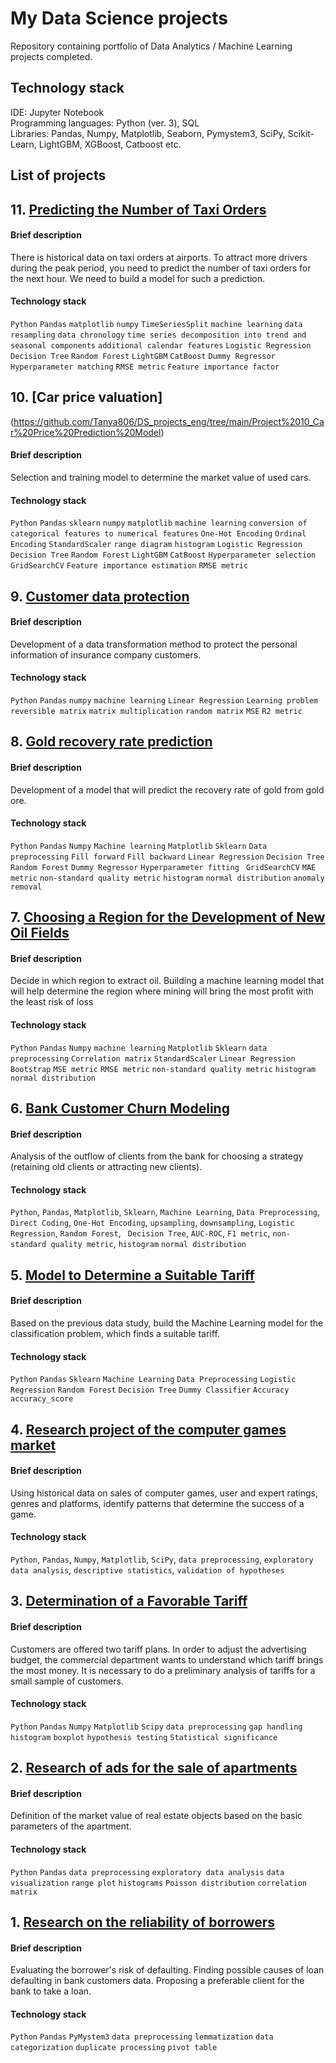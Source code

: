 # My Data Science projects

Repository containing portfolio of Data Analytics / Machine Learning projects completed.

## Technology stack
IDE: Jupyter Notebook <br>
Programming languages: Python (ver. 3), SQL <br>
Libraries: Pandas, Numpy, Matplotlib, Seaborn, Pymystem3, SciPy, Scikit-Learn, LightGBM, XGBoost, Catboost etc. <br>

## List of projects

## 11. [Predicting the Number of Taxi Orders](https://github.com/Tanya806/DS_projects_eng/tree/main/Project%2011_Predicting%20the%20Number%20of%20Taxi%20Orders)
#### Brief description
There is historical data on taxi orders at airports. To attract more drivers during the peak period, you need to predict the number of taxi orders for the next hour. We need to build a model for such a prediction.

#### Technology stack
`Python` `Pandas` `matplotlib` `numpy` `TimeSeriesSplit` `machine learning` `data resampling` `data chronology` `time series decomposition into trend and seasonal components` `additional calendar features` `Logistic Regression` `Decision Tree` `Random Forest` `LightGBM` `CatBoost` `Dummy Regressor` `Hyperparameter matching` `RMSE metric` `Feature importance factor`

## 10. [Car price valuation]
(https://github.com/Tanya806/DS_projects_eng/tree/main/Project%2010_Car%20Price%20Prediction%20Model)
#### Brief description
Selection and training model to determine the market value of used cars.

#### Technology stack
`Python` `Pandas` `sklearn` `numpy` `matplotlib` `machine learning` `conversion of categorical features to numerical features` `One-Hot Encoding` `Ordinal Encoding` `StandardScaler` `range diagram` `histogram` `Logistic Regression` `Decision Tree` `Random Forest` `LightGBM` `CatBoost` `Hyperparameter selection` `GridSearchCV` `Feature importance estimation` `RMSE metric`

## 9. [Customer data protection](https://github.com/Tanya806/DS_projects_eng/tree/main/Project%209_Customer%20data%20protection)
#### Brief description
Development of a data transformation method to protect the personal information of insurance company customers.

#### Technology stack
`Python` `Pandas` `numpy` `machine learning` `Linear Regression` `Learning problem` `reversible matrix` `matrix multiplication` `random matrix` `MSE` `R2 metric`

## 8. [Gold recovery rate prediction](https://github.com/Tanya806/DS_projects_eng/tree/main/Project%208_Gold%20recovery%20rate%20prediction)
#### Brief description
Development of a model that will predict the recovery rate of gold from gold ore.

#### Technology stack
`Python` `Pandas` `Numpy` `Machine learning` `Matplotlib` `Sklearn` `Data preprocessing` `Fill forward` `Fill backward` `Linear Regression` `Decision Tree` `Random Forest` `Dummy Regressor` `Hyperparameter fitting ` `GridSearchCV` `MAE metric` `non-standard quality metric` `histogram` `normal distribution` `anomaly removal`

## 7. [Choosing a Region for the Development of New Oil Fields](https://github.com/Tanya806/DS_projects_eng/tree/main/Project%207_Choosing%20a%20Region%20for%20the%20Development%20of%20New%20Oil%20Fields)
#### Brief description
Decide in which region to extract oil. Building a machine learning model that will help determine the region where mining will bring the most profit with the least risk of loss

#### Technology stack
`Python` `Pandas` `Numpy` `machine learning` `Matplotlib` `Sklearn` `data preprocessing` `Correlation matrix` `StandardScaler` `Linear Regression` `Bootstrap` `MSE metric` `RMSE metric` `non-standard quality metric` `histogram` `normal distribution`

## 6. [Bank Customer Churn Modeling](https://github.com/Tanya806/DS_projects_eng/tree/main/Project%205_Model%20to%20Determine%20a%20Suitable%20Tariff)
#### Brief description
Analysis of the outflow of clients from the bank for choosing a strategy (retaining old clients or attracting new clients).

#### Technology stack
`Python`, `Pandas`, `Matplotlib`, `Sklearn`, `Machine Learning`, `Data Preprocessing`, `Direct Coding`, `One-Hot Encoding`, `upsampling`, `downsampling`, `Logistic Regression`, `Random Forest`, ` Decision Tree`, `AUC-ROC`, `F1 metric`, `non-standard quality metric`, `histogram` `normal distribution`

## 5. [Model to Determine a Suitable Tariff](https://github.com/Tanya806/DS_projects_eng/tree/main/Project%205_Model%20to%20Determine%20a%20Suitable%20Tariff)
#### Brief description
Based on the previous data study, build the Machine Learning model for the classification problem, which finds a suitable tariff.

#### Technology stack
`Python` `Pandas` `Sklearn` `Machine Learning` `Data Preprocessing` `Logistic Regression` `Random Forest` `Decision Tree` `Dummy Classifier` `Accuracy` `accuracy_score`

## 4. [Research project of the computer games market](https://github.com/Tanya806/DS_projects_eng/tree/main/Project%204_Research%20project%20of%20the%20computer%20games%20market)
#### Brief description
Using historical data on sales of computer games, user and expert ratings, genres and platforms, identify patterns that determine the success of a game.

#### Technology stack
`Python`, `Pandas`, `Numpy`, `Matplotlib`, `SciPy`, `data preprocessing`, `exploratory data analysis`, `descriptive statistics`, `validation of hypotheses`

## 3. [Determination of a Favorable Tariff](https://github.com/Tanya806/DS_projects_eng/tree/main/Project%203_Determining%20the%20prospective%20tariff%20for%20a%20telecom%20company)
#### Brief description
Customers are offered two tariff plans. In order to adjust the advertising budget, the commercial department wants to understand which tariff brings the most money. It is necessary to do a preliminary analysis of tariffs for a small sample of customers. 

#### Technology stack
`Python` `Pandas` `Numpy` `Matplotlib` `Scipy` `data preprocessing` `gap handling` `histogram` `boxplot` `hypothesis testing` `Statistical significance`

## 2. [Research of ads for the sale of apartments](https://github.com/Tanya806/DS_projects_eng/tree/main/Project%202_Research%20of%20ads%20for%20the%20sale%20of%20apartments)
#### Brief description
Definition of the market value of real estate objects based on the basic parameters of the apartment.

#### Technology stack
`Python` `Pandas` `data preprocessing` `exploratory data analysis` `data visualization` `range plot` `histograms` `Poisson distribution` `correlation matrix`

## 1. [Research on the reliability of borrowers](https://github.com/Tanya806/DS_projects/tree/main/%D0%9F%D1%80%D0%BE%D0%B5%D0%BA%D1%82%201_%D0%98%D1%81%D1%81%D0%BB%D0%B5%D0%B4%D0%BE%D0%B2%D0%B0%D0%BD%D0%B8%D0%B5%20%D0%BD%D0%B0%D0%B4%D1%91%D0%B6%D0%BD%D0%BE%D1%81%D1%82%D0%B8%20%D0%B7%D0%B0%D1%91%D0%BC%D1%89%D0%B8%D0%BA%D0%BE%D0%B2)

#### Brief description
Evaluating the borrower's risk of defaulting. Finding possible causes of loan defaulting in bank customers data. Proposing a preferable client for the bank to take a loan.

#### Technology stack
`Python` `Pandas` `PyMystem3` `data preprocessing` `lemmatization` `data categorization` `duplicate processing` `pivot table`
